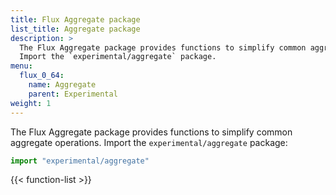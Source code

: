 ```yaml
---
title: Flux Aggregate package
list_title: Aggregate package
description: >
  The Flux Aggregate package provides functions to simplify common aggregate operations.
  Import the `experimental/aggregate` package.
menu:
  flux_0_64:
    name: Aggregate
    parent: Experimental
weight: 1
---
```


The Flux Aggregate package provides functions to simplify common aggregate operations.
Import the `experimental/aggregate` package:

```js
import "experimental/aggregate"
```

{{< function-list >}}
